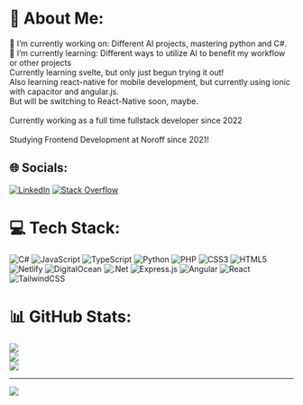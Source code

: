 # 💫 About Me:
🔭 I’m currently working on: Different AI projects, mastering python and C#.<br>
🌱 I’m currently learning: Different ways to utilize AI to benefit my workflow or other projects<br>
Currently learning svelte, but only just begun trying it out!<br>
Also learning react-native for mobile development, but currently using ionic with capacitor and angular.js.<br>
But will be switching to React-Native soon, maybe.<br>
<br>Currently working as a full time fullstack developer since 2022<br>
<br>Studying Frontend Development at Noroff since 2021!


## 🌐 Socials:
[![LinkedIn](https://img.shields.io/badge/LinkedIn-%230077B5.svg?logo=linkedin&logoColor=white)](https://linkedin.com/in/p-n-j) [![Stack Overflow](https://img.shields.io/badge/-Stackoverflow-FE7A16?logo=stack-overflow&logoColor=white)](https://stackoverflow.com/users/19843670) 

# 💻 Tech Stack:
![C#](https://img.shields.io/badge/c%23-%23239120.svg?style=for-the-badge&logo=c-sharp&logoColor=white) ![JavaScript](https://img.shields.io/badge/javascript-%23323330.svg?style=for-the-badge&logo=javascript&logoColor=%23F7DF1E) ![TypeScript](https://img.shields.io/badge/typescript-%23007ACC.svg?style=for-the-badge&logo=typescript&logoColor=white) ![Python](https://img.shields.io/badge/python-3670A0?style=for-the-badge&logo=python&logoColor=ffdd54) ![PHP](https://img.shields.io/badge/php-%23777BB4.svg?style=for-the-badge&logo=php&logoColor=white) ![CSS3](https://img.shields.io/badge/css3-%231572B6.svg?style=for-the-badge&logo=css3&logoColor=white) ![HTML5](https://img.shields.io/badge/html5-%23E34F26.svg?style=for-the-badge&logo=html5&logoColor=white) ![Netlify](https://img.shields.io/badge/netlify-%23000000.svg?style=for-the-badge&logo=netlify&logoColor=#00C7B7) ![DigitalOcean](https://img.shields.io/badge/DigitalOcean-%230167ff.svg?style=for-the-badge&logo=digitalOcean&logoColor=white) ![.Net](https://img.shields.io/badge/.NET-5C2D91?style=for-the-badge&logo=.net&logoColor=white) ![Express.js](https://img.shields.io/badge/express.js-%23404d59.svg?style=for-the-badge&logo=express&logoColor=%2361DAFB) ![Angular](https://img.shields.io/badge/angular-%23DD0031.svg?style=for-the-badge&logo=angular&logoColor=white) ![React](https://img.shields.io/badge/react-%2320232a.svg?style=for-the-badge&logo=react&logoColor=%2361DAFB) ![TailwindCSS](https://img.shields.io/badge/tailwindcss-%2338B2AC.svg?style=for-the-badge&logo=tailwind-css&logoColor=white)
# 📊 GitHub Stats:
![](https://github-readme-stats.vercel.app/api?username=pnordboj&theme=midnight-purple&hide_border=true&include_all_commits=true&count_private=true)<br/>
![](https://github-readme-streak-stats.herokuapp.com/?user=pnordboj&theme=midnight-purple&hide_border=true)<br/>
![](https://github-readme-stats.vercel.app/api/top-langs/?username=pnordboj&theme=midnight-purple&hide_border=true&include_all_commits=true&count_private=true&layout=compact)

---
[![](https://visitcount.itsvg.in/api?id=pnordboj&icon=0&color=6)](https://visitcount.itsvg.in)

<!-- Proudly created with GPRM ( https://gprm.itsvg.in ) -->
